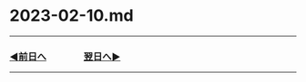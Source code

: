 # 2023-02-10.md

---

### [◀️前日へ](https://github.com/yuasys/chatty-journal/blob/main/2023/02/2023-02-09.md)&emsp;&emsp;&emsp;&emsp;[翌日へ▶️](https://github.com/yuasys/chatty-journal/blob/main/2023/02/2023-02-11.md)

---
